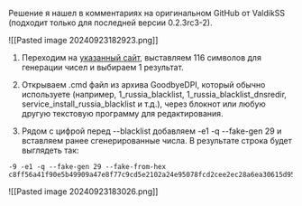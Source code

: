 Решение я нашел в комментариях на оригинальном GitHub от ValdikSS (подходит только для последней версии 0.2.3rc3-2).

![[Pasted image 20240923182923.png]]
1. Переходим на [указанный сайт](https://www.browserling.com/tools/random-hex), выставляем 116 символов для генерации чисел и выбираем 1 результат.
    
2. Открываем .cmd файл из архива GoodbyeDPI, который обычно используете (например, 1_russia_blacklist, 1_russia_blacklist_dnsredir, service_install_russia_blacklist и т.д.), через блокнот или любую другую текстовую программу для редактирования.
    
3. Рядом с цифрой перед --blacklist добавляем -e1 -q --fake-gen 29 и вставляем ранее сгенерированные числа. В результате строка будет выглядеть так:

```
-9 -e1 -q --fake-gen 29 --fake-from-hex c8ff56a41f90e5b49909a47e8f77c9cd5e2102a24e95078fcd2cee2ec28a6ea30615d95c64e7d71db6ef41a554029d9e50eeeeb5fb277aa3c77b
```

![[Pasted image 20240923183026.png]]
